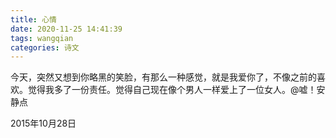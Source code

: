 ```yaml
---
title: 心情
date: 2020-11-25 14:41:39
tags: wangqian
categories: 诗文
---
```

今天，突然又想到你略黑的笑脸，有那么一种感觉，就是我爱你了，不像之前的喜欢。觉得我多了一份责任。觉得自己现在像个男人一样爱上了一位女人。@嘘！安静点

2015年10月28日
